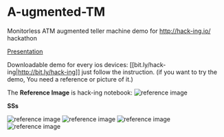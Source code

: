 A-ugmented-TM
=============

Monitorless ATM augmented teller machine demo for http://hack-ing.io/ hackathon

[Presentation](https://raw.githubusercontent.com/trototype/A-ugmented-TM/master/AugmentedTM.pdf)


Downloadable demo for every ios devices:
[[bit.ly/hack-ing|http://bit.ly/hack-ing]]
just follow the instruction.
(if you want to try the demo, You need a reference or picture of it.)

The **Reference Image** is hack-ing notebook:
![reference image](https://raw.githubusercontent.com/trototype/A-ugmented-TM/master/20141102_004557.jpg)


**SSs**


![reference image](https://raw.githubusercontent.com/trototype/A-ugmented-TM/master/1.PNG)
![reference image](https://raw.githubusercontent.com/trototype/A-ugmented-TM/master/2.PNG)
![reference image](https://raw.githubusercontent.com/trototype/A-ugmented-TM/master/3.PNG)
![reference image](https://raw.githubusercontent.com/trototype/A-ugmented-TM/master/4.PNG)


